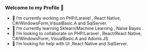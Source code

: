 ### Welcome to my Profile 👋

- 🔭 I’m currently working on PHP/Laravel , React Native, C#/WindowsForm,VisualBasic.A and SqlServer.
- 🌱 I’m currently learning Sklearn/Machine Learning , Naive Bayes .
- 👯 I’m looking to collaborate on PHP/Laravel , React/React Native, C#/WindowsForm, VisualBasic.A and Adonis.JS
- 🤔 I’m looking for help with UI ,React Native and SqlServer.
<!--
**williamanjo/williamanjo** is a ✨ _special_ ✨ repository because its `README.md` (this file) appears on your GitHub profile.

Here are some ideas to get you started:

- 💬 Ask me about ...
- 📫 How to reach me: ...
- 😄 Pronouns: ...
- ⚡ Fun fact: ...

-->
